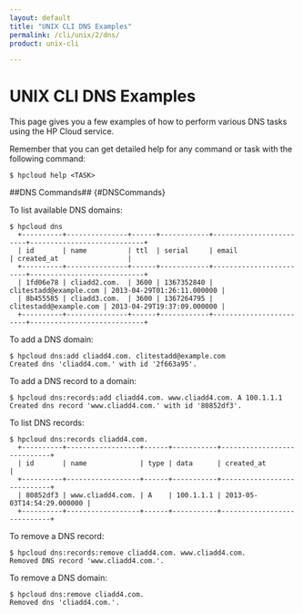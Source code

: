 ```yaml
---
layout: default
title: "UNIX CLI DNS Examples"
permalink: /cli/unix/2/dns/
product: unix-cli

---
```

# UNIX CLI DNS Examples

This page gives you a few examples of how to perform various DNS tasks using the HP Cloud service.

Remember that you can get detailed help for any command or task with the following command:

    $ hpcloud help <TASK>

##DNS Commands## {#DNSCommands}

To list available DNS domains:

    $ hpcloud dns
      +----------+---------------+------+------------+------------------------+----------------------------+
      | id       | name          | ttl  | serial     | email                  | created_at                 |
      +----------+---------------+------+------------+------------------------+----------------------------+
      | 1fd06e78 | cliadd2.com.  | 3600 | 1367352840 | clitestadd@example.com | 2013-04-29T01:26:11.000000 |
      | 8b455585 | cliadd3.com.  | 3600 | 1367264795 | clitestadd@example.com | 2013-04-29T19:37:09.000000 |
      +----------+---------------+------+------------+------------------------+----------------------------+

To add a DNS domain:

    $ hpcloud dns:add cliadd4.com. clitestadd@example.com
    Created dns 'cliadd4.com.' with id '2f663a95'.

To add a DNS record to a domain:

    $ hpcloud dns:records:add cliadd4.com. www.cliadd4.com. A 100.1.1.1
    Created dns record 'www.cliadd4.com.' with id '80852df3'.

To list DNS records:

    $ hpcloud dns:records cliadd4.com.
      +----------+------------------+------+-----------+----------------------------+
      | id       | name             | type | data      | created_at                 |
      +----------+------------------+------+-----------+----------------------------+
      | 80852df3 | www.cliadd4.com. | A    | 100.1.1.1 | 2013-05-03T14:54:29.000000 |
      +----------+------------------+------+-----------+----------------------------+

To remove a DNS record:

    $ hpcloud dns:records:remove cliadd4.com. www.cliadd4.com.
    Removed DNS record 'www.cliadd4.com.'.

To remove a DNS domain:

    $ hpcloud dns:remove cliadd4.com.
    Removed dns 'cliadd4.com.'.


